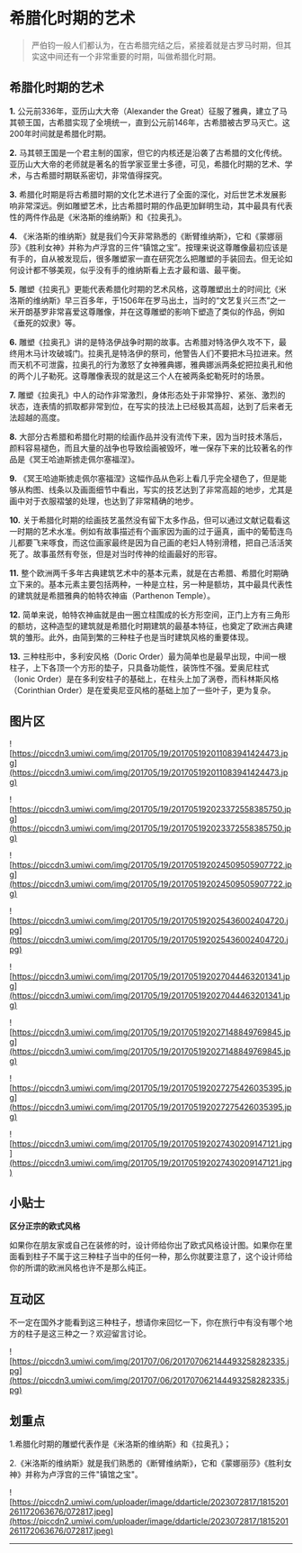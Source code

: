 # 希腊化时期的艺术

> 严伯钧一般人们都认为，在古希腊完结之后，紧接着就是古罗马时期，但其实这中间还有一个非常重要的时期，叫做希腊化时期。

## 希腊化时期的艺术

 **1.** 公元前336年，亚历山大大帝（Alexander the Great）征服了雅典，建立了马其顿王国，古希腊实现了全境统一，直到公元前146年，古希腊被古罗马灭亡。这200年时间就是希腊化时期。

 **2.** 马其顿王国是一个君主制的国家，但它的内核还是沿袭了古希腊的文化传统。亚历山大大帝的老师就是著名的哲学家亚里士多德，可见，希腊化时期的艺术、学术，与古希腊时期联系密切，非常值得探究。

 **3.** 希腊化时期是将古希腊时期的文化艺术进行了全面的深化，对后世艺术发展影响非常深远。例如雕塑艺术，比古希腊时期的作品更加鲜明生动，其中最具有代表性的两件作品是《米洛斯的维纳斯》和《拉奥孔》。

 **4.** 《米洛斯的维纳斯》就是我们今天非常熟悉的《断臂维纳斯》，它和《蒙娜丽莎》《胜利女神》并称为卢浮宫的三件“镇馆之宝”。按理来说这尊雕像最初应该是有手的，自从被发现后，很多雕塑家一直在研究怎么把雕塑的手装回去。但无论如何设计都不够美观，似乎没有手的维纳斯看上去才最和谐、最平衡。

 **5.** 雕塑《拉奥孔》更能代表希腊化时期的艺术风格，这尊雕塑出土的时间比《米洛斯的维纳斯》早三百多年，于1506年在罗马出土，当时的“文艺复兴三杰”之一米开朗基罗非常喜爱这尊雕像，并在这尊雕塑的影响下塑造了类似的作品，例如《垂死的奴隶》等。

 **6.** 雕塑《拉奥孔》讲的是特洛伊战争时期的故事。古希腊对特洛伊久攻不下，最终用木马计攻破城门。拉奥孔是特洛伊的祭司，他警告人们不要把木马拉进来。然而天机不可泄露，拉奥孔的行为激怒了女神雅典娜，雅典娜派两条蛇把拉奥孔和他的两个儿子勒死。这尊雕像表现的就是这三个人在被两条蛇勒死时的场景。

 **7.** 雕塑《拉奥孔》中人的动作非常激烈，身体形态处于非常狰狞、紧张、激烈的状态，连表情的抓取都非常到位，在写实的技法上已经极其高超，达到了后来者无法超越的高度。

 **8.** 大部分古希腊和希腊化时期的绘画作品并没有流传下来，因为当时技术落后，颜料容易褪色，而且大量的战争也导致绘画被毁坏，唯一保存下来的比较著名的作品是《冥王哈迪斯掳走佩尔塞福涅》。

 **9.** 《冥王哈迪斯掳走佩尔塞福涅》这幅作品从色彩上看几乎完全褪色了，但是能够从构图、线条以及画面细节中看出，写实的技艺达到了非常高超的地步，尤其是画中对于衣服褶皱的处理，也达到了非常精确的地步。

 **10.** 关于希腊化时期的绘画技艺虽然没有留下太多作品，但可以通过文献记载看这一时期的艺术水准。例如有故事描述有个画家因为画的过于逼真，画中的葡萄连鸟儿都要飞来啄食，而这位画家最终是因为自己画的老妇人特别滑稽，把自己活活笑死了。故事虽然有夸张，但是对当时传神的绘画最好的形容。

 **11.** 整个欧洲两千多年古典建筑艺术中的基本元素，就是在古希腊、希腊化时期确立下来的。基本元素主要包括两种，一种是立柱，另一种是额坊，其中最具代表性的建筑就是希腊雅典的帕特农神庙（Parthenon Temple）。

 **12.** 简单来说，帕特农神庙就是由一圈立柱围成的长方形空间，正门上方有三角形的额坊，这种造型的建筑就是希腊化时期建筑的最基本特征，也奠定了欧洲古典建筑的雏形。此外，由简到繁的三种柱子也是当时建筑风格的重要体现。

 **13.** 三种柱形中，多利安风格（Doric Order）最为简单也是最早出现，中间一根柱子，上下各顶一个方形的垫子，只具备功能性，装饰性不强。爱奥尼柱式（Ionic Order）是在多利安柱子的基础上，在柱头上加了涡卷，而科林斯风格（Corinthian Order）是在爱奥尼亚风格的基础上加了一些叶子，更为复杂。

## 图片区

![https://piccdn3.umiwi.com/img/201705/19/201705192011083941424473.jpg](https://piccdn3.umiwi.com/img/201705/19/201705192011083941424473.jpg)

![https://piccdn3.umiwi.com/img/201705/19/201705192023372558385750.jpg](https://piccdn3.umiwi.com/img/201705/19/201705192023372558385750.jpg)

![https://piccdn3.umiwi.com/img/201705/19/201705192024509505907722.jpg](https://piccdn3.umiwi.com/img/201705/19/201705192024509505907722.jpg)

![https://piccdn3.umiwi.com/img/201705/19/201705192025436002404720.jpg](https://piccdn3.umiwi.com/img/201705/19/201705192025436002404720.jpg)

![https://piccdn3.umiwi.com/img/201705/19/201705192027044463201341.jpg](https://piccdn3.umiwi.com/img/201705/19/201705192027044463201341.jpg)

![https://piccdn3.umiwi.com/img/201705/19/201705192027148849769845.jpg](https://piccdn3.umiwi.com/img/201705/19/201705192027148849769845.jpg)

![https://piccdn3.umiwi.com/img/201705/19/201705192027275426035395.jpg](https://piccdn3.umiwi.com/img/201705/19/201705192027275426035395.jpg)

![https://piccdn3.umiwi.com/img/201705/19/201705192027430209147121.jpg](https://piccdn3.umiwi.com/img/201705/19/201705192027430209147121.jpg)

## 小贴士

 **区分正宗的欧式风格**

如果你在朋友家或自己在装修的时，设计师给你出了欧式风格设计图。如果你在里面看到柱子不属于这三种柱子当中的任何一种，那么你就要注意了，这个设计师给你的所谓的欧洲风格也许不是那么纯正。

## 互动区

不一定在国外才能看到这三种柱子，想请你来回忆一下，你在旅行中有没有哪个地方的柱子是这三种之一？欢迎留言讨论。

![https://piccdn3.umiwi.com/img/201707/06/201707062144493258282335.jpg](https://piccdn3.umiwi.com/img/201707/06/201707062144493258282335.jpg)

## 划重点

1.希腊化时期的雕塑代表作是《米洛斯的维纳斯》和《拉奥孔》；

2.《米洛斯的维纳斯》就是我们熟悉的《断臂维纳斯》，它和《蒙娜丽莎》《胜利女神》并称为卢浮宫的三件"镇馆之宝"。

![https://piccdn2.umiwi.com/uploader/image/ddarticle/2023072817/1815201261172063676/072817.jpeg](https://piccdn2.umiwi.com/uploader/image/ddarticle/2023072817/1815201261172063676/072817.jpeg)

---
